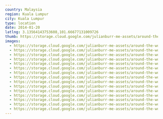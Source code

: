 ```yaml
---
country: Malaysia
region: Kuala Lumpur
city: Kuala Lumpur
type: location
date: 2014-01-20
latlng: 3.13564143753608,101.66677131009726
thumb: https://storage.cloud.google.com/julianburr-me-assets/around-the-world/malaysia/kuala-lumpur/IMG_2800--thumb.JPG
images:
  - https://storage.cloud.google.com/julianburr-me-assets/around-the-world/malaysia/kuala-lumpur/IMG_2237.JPG
  - https://storage.cloud.google.com/julianburr-me-assets/around-the-world/malaysia/kuala-lumpur/IMG_2233.JPG
  - https://storage.cloud.google.com/julianburr-me-assets/around-the-world/malaysia/kuala-lumpur/IMG_2260.JPG
  - https://storage.cloud.google.com/julianburr-me-assets/around-the-world/malaysia/kuala-lumpur/IMG_2270.JPG
  - https://storage.cloud.google.com/julianburr-me-assets/around-the-world/malaysia/kuala-lumpur/IMG_2258.JPG
  - https://storage.cloud.google.com/julianburr-me-assets/around-the-world/malaysia/kuala-lumpur/IMG_2264.JPG
  - https://storage.cloud.google.com/julianburr-me-assets/around-the-world/malaysia/kuala-lumpur/IMG_2801.JPG
  - https://storage.cloud.google.com/julianburr-me-assets/around-the-world/malaysia/kuala-lumpur/IMG_2234.JPG
  - https://storage.cloud.google.com/julianburr-me-assets/around-the-world/malaysia/kuala-lumpur/IMG_2268.JPG
  - https://storage.cloud.google.com/julianburr-me-assets/around-the-world/malaysia/kuala-lumpur/IMG_2800.JPG
  - https://storage.cloud.google.com/julianburr-me-assets/around-the-world/malaysia/kuala-lumpur/IMG_2261.JPG
  - https://storage.cloud.google.com/julianburr-me-assets/around-the-world/malaysia/kuala-lumpur/IMG_2249.JPG
  - https://storage.cloud.google.com/julianburr-me-assets/around-the-world/malaysia/kuala-lumpur/IMG_2204.JPG
  - https://storage.cloud.google.com/julianburr-me-assets/around-the-world/malaysia/kuala-lumpur/IMG_2209.JPG
  - https://storage.cloud.google.com/julianburr-me-assets/around-the-world/malaysia/kuala-lumpur/IMG_2799.JPG
---
```

